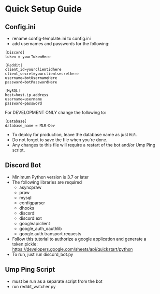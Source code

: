 # Quick Setup Guide

## Config.ini
- rename config-template.ini to config.ini
- add usernames and passwords for the following:
```
[Discord]
token = yourTokenHere

[Reddit]
client_id=yourclientidhere
client_secret=yourclientsecrethere
username=botUsernameHere
password=botPasswordHere

[MySQL]
host=host.ip.address
username=username
password=password
```

For DEVELOPMENT ONLY change the following to:
```
[Database]
database_name = MLR-Dev
```

- To deploy for production, leave the database name as just `MLR`.
- Do not forget to save the file when you're done. 
- Any changes to this file will require a restart of the bot and/or Ump Ping script.

## Discord Bot
- Minimum Python version is 3.7 or later
- The following libraries are required
  - asyncpraw
  - praw
  - mysql
  - configparser
  - dhooks
  - discord
  - discord.ext
  - googleapiclient
  - google_auth_oauthlib
  - google.auth.transport.requests
- Follow this tutorial to authorize a google application and generate a token.pickle: https://developers.google.com/sheets/api/quickstart/python
- To run, just run discord_bot.py

## Ump Ping Script
- must be run as a separate script from the bot
- run reddit_watcher.py
